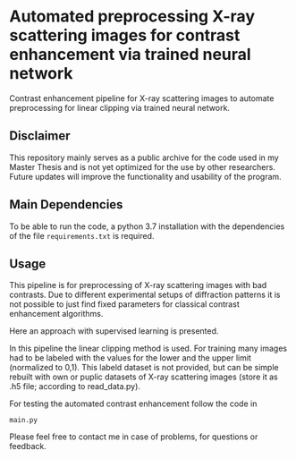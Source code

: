 # Automated preprocessing X-ray scattering images for contrast enhancement via trained neural network
Contrast enhancement pipeline for X-ray scattering images to automate preprocessing for linear clipping via trained neural network.

## Disclaimer

This repository mainly serves as a public archive for the code used in my Master Thesis and is not yet optimized for the use by other researchers. Future updates will improve the functionality and usability of the program.

## Main Dependencies
To be able to run the code, a python 3.7 installation with the dependencies of the file `requirements.txt` is required.

## Usage
This pipeline is for preprocessing of X-ray scattering images with bad contrasts.
Due to different experimental setups of diffraction patterns it is not possible to just find fixed parameters for classical contrast enhancement algorithms.

Here an approach with supervised learning is presented.

In this pipeline the linear clipping method is used.
For training many images had to be labeled with the values for the lower and the upper limit (normalized to 0,1).
This labeld dataset is not provided, but can be simple rebuilt with own or puplic datasets of X-ray scattering images (store it as .h5 file; according to read_data.py).

For testing the automated contrast enhancement follow the code in  

    main.py


Please feel free to contact me in case of problems, for questions or feedback. 
